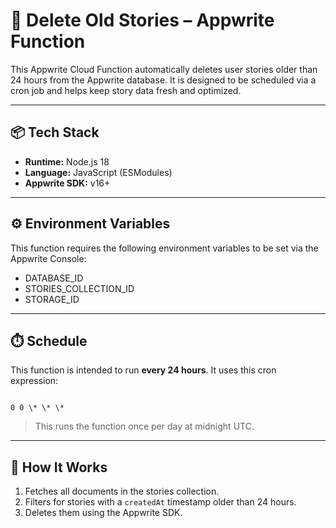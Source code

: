 # 🧹 Delete Old Stories – Appwrite Function

This Appwrite Cloud Function automatically deletes user stories older than 24 hours from the Appwrite database. It is designed to be scheduled via a cron job and helps keep story data fresh and optimized.

---

## 📦 Tech Stack

- **Runtime:** Node.js 18
- **Language:** JavaScript (ESModules)
- **Appwrite SDK:** v16+

---

## ⚙️ Environment Variables

This function requires the following environment variables to be set via the Appwrite Console:

- DATABASE_ID
- STORIES_COLLECTION_ID
- STORAGE_ID

---

## ⏱️ Schedule

This function is intended to run **every 24 hours**. It uses this cron expression:

```

0 0 \* \* \*

````

> This runs the function once per day at midnight UTC.

---

## 🧠 How It Works

1. Fetches all documents in the stories collection.
2. Filters for stories with a `createdAt` timestamp older than 24 hours.
3. Deletes them using the Appwrite SDK.